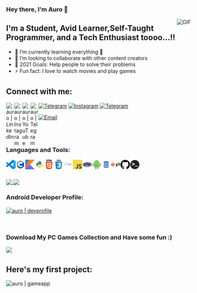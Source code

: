 ### Hey there, I'm Auro 👋 


<img align="right" alt="GIF" src="https://media.giphy.com/media/fwbZnTftCXVocKzfxR/giphy.gif" />

## I'm a Student, Avid Learner,Self-Taught Programmer, and a Tech Enthusiast toooo...!!

- 🌱 I’m currently learning everything 🤣
- 👯 I’m looking to collaborate with other content creators
- 🥅 2021 Goals: Help people to solve their problems
- ⚡ Fun fact: I love to watch movies and play games



## Connect with me:

[<img align="left" alt="auro | LinkedIn" width="22px" src="https://cdn.jsdelivr.net/npm/simple-icons@v3/icons/linkedin.svg" />][linkedin]
<a href="https://t.me/The_impatientCat"><img alt="Telegram" src="https://img.shields.io/badge/The_impatientCat-white?style=flat-circle&logo=telegram"></a>
[<img align="left" alt="auro | Instagram" width="22px" src="https://cdn.jsdelivr.net/npm/simple-icons@v3/icons/instagram.svg" />][instagram]
<a href="https://www.instagram.com/the_impatientcat.pie/"><img alt="Instagram" src="https://img.shields.io/badge/the_impatientcat.pie-black?style=flat-circle&logo=instagram"></a>
[<img align="left" alt="auro | YouTube" width="22px" src="https://cdn.jsdelivr.net/npm/simple-icons@v3/icons/youtube.svg" />][youtube]
<a href="https://www.youtube.com/channel/UCVSUrrpas1belTDN6QyxfuA/featured"><img alt="Telegram" src="https://img.shields.io/badge/Youtube-Surajitas%20Creations-red"></a>
[<img align="left" alt="auro | Telegram" width="22px" src="https://cdn.jsdelivr.net/npm/simple-icons@v3/icons/telegram.svg" />][telegram]

<a href="mailto:aurosaswat@gmail.com"><img alt="Email" src="https://img.shields.io/badge/Email-aurosaswat@gmail.com-blue?style=flat-square&logo=gmail"></a>

<br/>
<br/>



### Languages and Tools:

<img align="left" alt="Visual Studio Code" width="26px" src="https://raw.githubusercontent.com/github/explore/80688e429a7d4ef2fca1e82350fe8e3517d3494d/topics/visual-studio-code/visual-studio-code.png" />
<img align="left" alt="C" width="26px" src="https://raw.githubusercontent.com/github/explore/78df643247d429f6cc873026c0622819ad797942/topics/c/c.png" />


<img align="left" alt="Kotlin" width="26px" src="https://raw.githubusercontent.com/github/explore/78df643247d429f6cc873026c0622819ad797942/topics/kotlin/kotlin.png" />
<img align="left" alt="python" width="26px" src="https://raw.githubusercontent.com/github/explore/78df643247d429f6cc873026c0622819ad797942/topics/python/python.png" />
<img align="left" alt="HTML5" width="26px" src="https://raw.githubusercontent.com/github/explore/80688e429a7d4ef2fca1e82350fe8e3517d3494d/topics/html/html.png" />
<img align="left" alt="CSS3" width="26px" src="https://raw.githubusercontent.com/github/explore/80688e429a7d4ef2fca1e82350fe8e3517d3494d/topics/css/css.png" />
<img align="left" alt="Java" width="26px" src="https://raw.githubusercontent.com/github/explore/80688e429a7d4ef2fca1e82350fe8e3517d3494d/topics/java/java.png" />
<img align="left" alt="JavaScript" width="26px" src="https://raw.githubusercontent.com/github/explore/80688e429a7d4ef2fca1e82350fe8e3517d3494d/topics/javascript/javascript.png" />
<img align="left" alt="php" width="26px" src="https://raw.githubusercontent.com/github/explore/78df643247d429f6cc873026c0622819ad797942/topics/php/php.png" />
<img align="left" alt="Android" width="26px" src="https://raw.githubusercontent.com/github/explore/78df643247d429f6cc873026c0622819ad797942/topics/android/android.png" />
<img align="left" alt="SQL" width="26px" src="https://raw.githubusercontent.com/github/explore/80688e429a7d4ef2fca1e82350fe8e3517d3494d/topics/sql/sql.png" />
<img align="left" alt="Git" width="26px" src="https://raw.githubusercontent.com/github/explore/80688e429a7d4ef2fca1e82350fe8e3517d3494d/topics/git/git.png" />
<img align="left" alt="GitHub" width="26px" src="https://raw.githubusercontent.com/github/explore/78df643247d429f6cc873026c0622819ad797942/topics/github/github.png" />
<img align="left" alt="Terminal" width="26px" src="https://raw.githubusercontent.com/github/explore/80688e429a7d4ef2fca1e82350fe8e3517d3494d/topics/terminal/terminal.png" /> 
<br />
<br />

<br/>

<a href="https://github.com/geeky-auro">
  <img height="180em" align="center" src="https://github-readme-stats.vercel.app/api?username=geeky-auro&theme=great-gatsby&show_icons=true" />
  <img height="180em" align="center" src="https://github-readme-stats.vercel.app/api/top-langs/?username=geeky-auro&theme=great-gatsby&layout=compact" />
</a>

<br/>

### Android Developer Profile:
[<img width="120px" align="center" alt="auro | devprofile" width="90px" src="https://img.icons8.com/external-kiranshastry-lineal-color-kiranshastry/64/000000/external-developer-coding-kiranshastry-lineal-color-kiranshastry.png" />][devprofile]

<br/>

### Download My PC Games Collection and Have some fun :)

<a href="https://drive.google.com/drive/u/0/folders/1K1FdNbEu9-_wy8vn9sE768VojXqu6Fnp"><img src="https://img.icons8.com/external-wanicon-lineal-color-wanicon/50/000000/external-games-home-electronic-wanicon-lineal-color-wanicon.png"/></a>
<br/>




## Here's my first project:
[<img align="left" alt="auro | gameapp" width="200px" src="https://play-lh.googleusercontent.com/RbBcyjDiqCSMP7lk2SmsBu3FKGX7r8K_z7MfjAGJF40l9rYI0MQA7mNnxFthrk-nP_8=s180-rw" />][androidapp]

<br/>
<br/>





[devprofile]: https://play.google.com/store/apps/dev?id=8184469226033279259
[youtube]: https://www.youtube.com/channel/UCVSUrrpas1belTDN6QyxfuA/featured
[instagram]: https://www.instagram.com/the_impatientcat.pie/
[linkedin]: https://www.linkedin.com/in/auro-saswat-raj-9bba80224
[androidapp]: https://play.google.com/store/apps/details?id=com.AuroSaswatRaj.noughtsandcrosses
[telegram]: https://t.me/The_impatientCat
